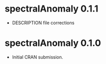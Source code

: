 # spectralAnomaly 0.1.1

* DESCRIPTION file corrections

# spectralAnomaly 0.1.0

* Initial CRAN submission.

